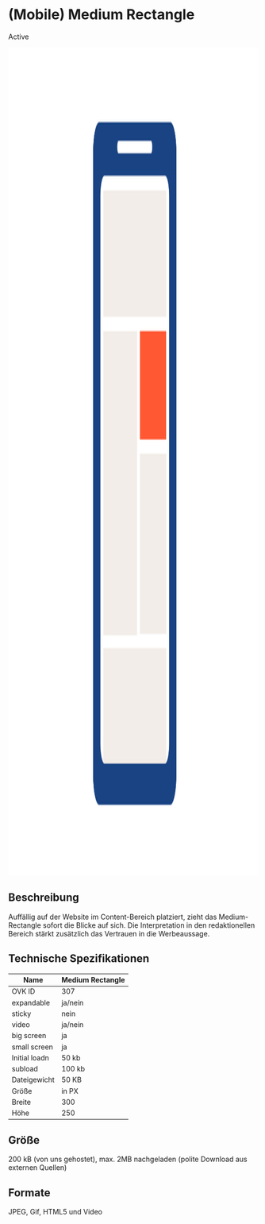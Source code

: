# (Mobile) Medium Rectangle
<span class="badge badge--success">Active</span>

<img width="2500" height="1667" alt="OVK_WF_Mobile_MediumRectangle" src="/img/formats/OVK_WF_Mobile_MediumRectangle.png" />

## Beschreibung
Auffällig auf der Website im Content-Bereich platziert, zieht das Medium-Rectangle sofort die Blicke auf sich. Die Interpretation in den redaktionellen Bereich stärkt zusätzlich das Vertrauen in die Werbeaussage.

## Technische Spezifikationen


| Name         | Medium Rectangle |
|--------------|------------------|
| OVK ID       | 307              |
| expandable   | ja/nein          |
| sticky       | nein             |
| video        | ja/nein          |
| big screen   | ja               |
| small screen | ja               |
| Initial loadn| 50 kb              |
| subload      | 100 kb             |
| Dateigewicht | 50 KB            |
| Größe        | in PX            |
|  Breite  | 300              |
|  Höhe    | 250              |




## Größe
200 kB (von uns gehostet), max. 2MB nachgeladen (polite Download aus externen Quellen)
## Formate
JPEG, Gif, HTML5 und Video
